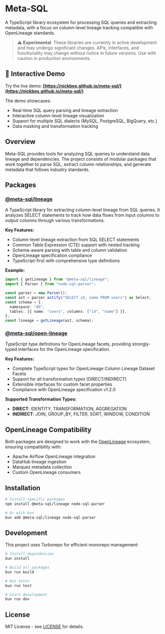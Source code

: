 # Meta-SQL

A TypeScript library ecosystem for processing SQL queries and extracting metadata, with a focus on column-level lineage tracking compatible with OpenLineage standards.

> ⚠️ **Experimental**: These libraries are currently in active development and may undergo significant changes. APIs, interfaces, and functionality may change without notice in future versions. Use with caution in production environments.

## 🚀 Interactive Demo

Try the live demo: **[https://nickbes.github.io/meta-sql/](https://nickbes.github.io/meta-sql/)**

The demo showcases:

- Real-time SQL query parsing and lineage extraction
- Interactive column-level lineage visualization
- Support for multiple SQL dialects (MySQL, PostgreSQL, BigQuery, etc.)
- Data masking and transformation tracking

## Overview

Meta-SQL provides tools for analyzing SQL queries to understand data lineage and dependencies. The project consists of modular packages that work together to parse SQL, extract column relationships, and generate metadata that follows industry standards.

## Packages

### [@meta-sql/lineage](./packages/lineage)

A TypeScript library for extracting column-level lineage from SQL queries. It analyzes SELECT statements to track how data flows from input columns to output columns through various transformations.

**Key Features:**

- Column-level lineage extraction from SQL SELECT statements
- Common Table Expression (CTE) support with nested tracking
- Schema-aware parsing with table and column validation
- OpenLineage specification compliance
- TypeScript-first with comprehensive type definitions

**Example:**

```typescript
import { getLineage } from "@meta-sql/lineage";
import { Parser } from "node-sql-parser";

const parser = new Parser();
const ast = parser.astify("SELECT id, name FROM users") as Select;
const schema = {
  namespace: "db",
  tables: [{ name: "users", columns: ["id", "name"] }],
};
const lineage = getLineage(ast, schema);
```

### [@meta-sql/open-lineage](./packages/open-lineage)

TypeScript type definitions for OpenLineage facets, providing strongly-typed interfaces for the OpenLineage specification.

**Key Features:**

- Complete TypeScript types for OpenLineage Column Lineage Dataset Facets
- Support for all transformation types (DIRECT/INDIRECT)
- Extensible interfaces for custom facet properties
- Compliance with OpenLineage specification v1.2.0

**Supported Transformation Types:**

- **DIRECT**: IDENTITY, TRANSFORMATION, AGGREGATION
- **INDIRECT**: JOIN, GROUP_BY, FILTER, SORT, WINDOW, CONDITION

## OpenLineage Compatibility

Both packages are designed to work with the [OpenLineage](https://openlineage.io/) ecosystem, ensuring compatibility with:

- Apache Airflow OpenLineage integration
- DataHub lineage ingestion
- Marquez metadata collection
- Custom OpenLineage consumers

## Installation

```bash
# Install specific packages
npm install @meta-sql/lineage node-sql-parser

# Or with bun
bun add @meta-sql/lineage node-sql-parser
```

## Development

This project uses Turborepo for efficient monorepo management:

```bash
# Install dependencies
bun install

# Build all packages
bun run build

# Run tests
bun run test

# Start development
bun run dev
```

## License

MIT License - see [LICENSE](LICENSE) for details.
